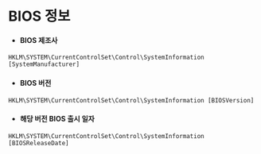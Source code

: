BIOS 정보
=
+ #### BIOS 제조사
```
HKLM\SYSTEM\CurrentControlSet\Control\SystemInformation [SystemManufacturer]
```
+ #### BIOS 버전
```
HKLM\SYSTEM\CurrentControlSet\Control\SystemInformation [BIOSVersion]
```
+ #### 해당 버전 BIOS 출시 일자
```
HKLM\SYSTEM\CurrentControlSet\Control\SystemInformation [BIOSReleaseDate]
```
